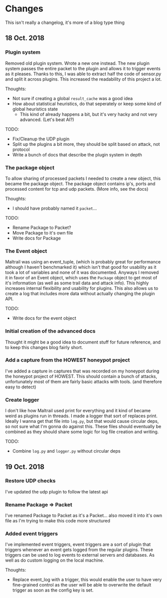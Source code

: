 # Changes

This isn't really a changelog, it's more of a blog type thing

## 18 Oct. 2018

### Plugin system

Removed old plugin system. Wrote a new one instead.
The new plugin system passes the entire packet to the plugin and allows it to trigger events as it pleases.
Thanks to this, I was able to extract half the code of sensor.py and split it across plugins. This increased the readability of this project a lot.

Thoughts:
- Not sure if creating a global `result_cache` was a good idea
- How about statistical heuristics, do that seperately or keep some kind of global heuristics state
  - This kind of already happens a bit, but it's very hacky and not very advanced. (Let's beat AI?)

TODO:
- Fix/Cleanup the UDP plugin
- Split up the plugins a bit more, they should be split based on attack, not protocol
- Write a bunch of docs that describe the plugin system in depth

### The package object

To allow sharing of processed packets I needed to create a new object, this became the package object. The package object contains ip's, ports and processed content for tcp and udp packets. (More info, see the docs)

Thoughts:
- I should have probably named it `packet`...

TODO:
- Rename Package to Packet?
- Move Package to it's own file
- Write docs for Package

### The Event object

Maltrail was using an event_tuple, (which is probably great for performance although I haven't benchmarked it) which isn't that good for usability as it took a lot of variables and none of it was documented.
Anyways I removed it in favor of an Event object, which uses the `Package` object to get most of it's information (as well as some trail data and attack info). This highly increases internal flexibility and usability for plugins.
This also allows us to create a log that includes more data without actually changing the plugin API.

TODO:
- Write docs for the event object

### Initial creation of the advanced docs

Thought it might be a good idea to document stuff for future reference, and to keep this changes blog fairly short.

### Add a capture from the HOWEST honeypot project

I've added a capture in captures that was recorded on my honeypot during the honeypot project of HOWEST. This should contain a bunch of attacks, unfortunately most of them are fairly basic attacks with tools. (and therefore easy to detect)

### Create logger

I don't like how Maltrail used print for everything and it kind of became weird as plugins run in threads. I made a logger that sort of replaces print.
Ideally I wanna get that file into `log.py`, but that would cause circular deps, so not sure what I'm gonna do against this. These files should eventually be combined as they should share some logic for log file creation and writing.

TODO:
- Combine `log.py` and `logger.py` without circular deps

## 19 Oct. 2018

### Restore UDP checks

I've updated the udp plugin to follow the latest api

### Rename Package => Packet

I've renamed Package to Packet as it's a Packet... also moved it into it's own file as I'm trying to make this code more structured

### Added event triggers

I've implemented event triggers, event triggers are a sort of plugin that triggers whenever an event gets logged from the regular plugins. These triggers can be used to log events to external servers and databases. As well as do custom logging on the local machine.

Thoughts:
- Replace event_log with a trigger, this would enable the user to have very fine-grained control as the user will be able to overwrite the default trigger as soon as the config key is set.
